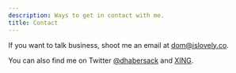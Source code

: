 ```yaml
---
description: Ways to get in contact with me.
title: Contact
---
```


If you want to talk business, shoot me an email at <dom@islovely.co>.

You can also find me on Twitter [@dhabersack](http://twitter.com/dhabersack "dhabersack on Twitter") and [XING](http://xing.com/profile/Dominik_Habersack "Dominik Habersack on XING").
